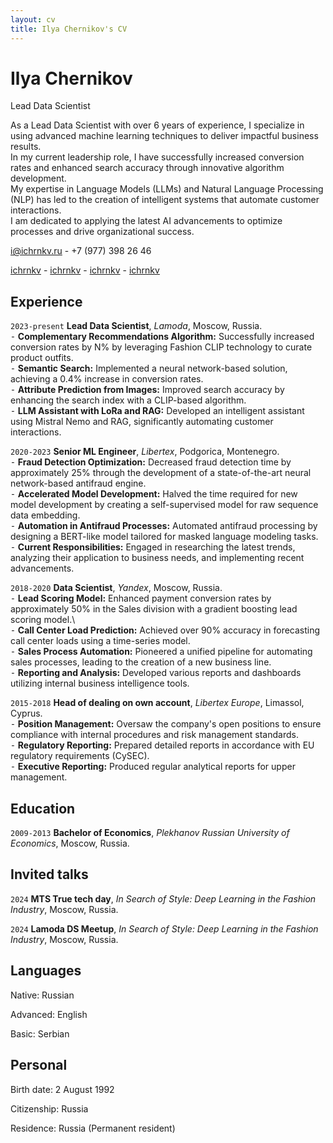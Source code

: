 ```yaml
---
layout: cv
title: Ilya Chernikov's CV
---
```

# Ilya Chernikov
Lead Data Scientist

As a Lead Data Scientist with over 6 years of experience, I specialize in using advanced machine learning techniques to deliver impactful business results.<br/>
In my current leadership role, I have successfully increased conversion rates and enhanced search accuracy through innovative algorithm development.<br/>
My expertise in Language Models (LLMs) and Natural Language Processing (NLP) has led to the creation of intelligent systems that automate customer interactions.<br/>
I am dedicated to applying the latest AI advancements to optimize processes and drive organizational success.

<a href="i@ichrnkv.ru">i@ichrnkv.ru</a> - +7 (977) 398 26 46

<div id="webaddress">
  <a href="https://github.com/ichrnkv"><i class="fa-brands fa-github"></i>ichrnkv</a> - 
  <a href="https://www.linkedin.com/in/ichrnkv"><i class="fa-brands fa-linkedin"></i>ichrnkv</a> - 
  <a href="https://www.kaggle.com/ichrnkv"><i class="fa-brands fa-kaggle"></i>ichrnkv</a> -
  <a href="https://t.me/ichrnkv"><i class="fa-brands fa-telegram"></i>ichrnkv</a> 
</div>

## Experience

`2023-present`
**Lead Data Scientist**, *Lamoda*, Moscow, Russia.  \
⁃ **Complementary Recommendations Algorithm:** Successfully increased conversion rates by N% by leveraging Fashion CLIP technology to curate product outfits.\
⁃ **Semantic Search:** Implemented a neural network-based solution, achieving a 0.4% increase in conversion rates.\
⁃ **Attribute Prediction from Images:** Improved search accuracy by enhancing the search index with a CLIP-based algorithm.\
⁃ **LLM Assistant with LoRa and RAG:** Developed an intelligent assistant using Mistral Nemo and RAG, significantly automating customer interactions.

`2020-2023`
**Senior ML Engineer**, *Libertex*, Podgorica, Montenegro.  \
⁃ **Fraud Detection Optimization:** Decreased fraud detection time by approximately 25% through the development of a state-of-the-art neural network-based antifraud engine.\
⁃ **Accelerated Model Development:** Halved the time required for new model development by creating a self-supervised model for raw sequence data embedding.\
⁃ **Automation in Antifraud Processes:** Automated antifraud processing by designing a BERT-like model tailored for masked language modeling tasks.\
⁃ **Current Responsibilities:** Engaged in researching the latest trends, analyzing their application to business needs, and implementing recent advancements.

`2018-2020`
**Data Scientist**, *Yandex*, Moscow, Russia.  \
⁃ **Lead Scoring Model:** Enhanced payment conversion rates by approximately 50% in the Sales division with a gradient boosting lead scoring model.\  
⁃ **Call Center Load Prediction:** Achieved over 90% accuracy in forecasting call center loads using a time-series model.\
⁃ **Sales Process Automation:** Pioneered a unified pipeline for automating sales processes, leading to the creation of a new business line.\
⁃ **Reporting and Analysis:** Developed various reports and dashboards utilizing internal business intelligence tools.

`2015-2018`
**Head of dealing on own account**, *Libertex Europe*, Limassol, Cyprus.  \
⁃ **Position Management:** Oversaw the company's open positions to ensure compliance with internal procedures and risk management standards.\
⁃ **Regulatory Reporting:** Prepared detailed reports in accordance with EU regulatory requirements (CySEC).\
⁃ **Executive Reporting:** Produced regular analytical reports for upper management.


## Education

`2009-2013`
**Bachelor of Economics**, *Plekhanov Russian University of Economics*, Moscow, Russia.


## Invited talks

`2024`
**MTS True tech day**, *In Search of Style: Deep Learning in the Fashion Industry*, Moscow, Russia.

`2024`
**Lamoda DS Meetup**, *In Search of Style: Deep Learning in the Fashion Industry*, Moscow, Russia.


## Languages

Native: Russian

Advanced: English

Basic: Serbian

## Personal

Birth date: 2 August 1992

Citizenship: Russia

Residence: Russia (Permanent resident)


<br/><br/><br/>
